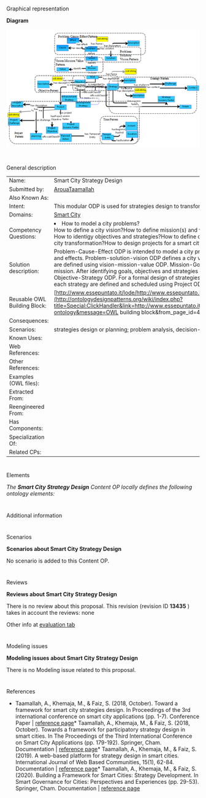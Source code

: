 # 

 Graphical representation



__Diagram__ 





[![Image:Ontology_strategy_design.png](./Ontology_strategy_design.png)](../Image/Ontology_strategy_design.png.md "Image:Ontology_strategy_design.png")





# 

 General description




|  |  |
| --- | --- |
|  Name:  |  Smart City Strategy Design  |
|  Submitted by:  | [ArouaTaamallah](../User/ArouaTaamallah.md "User:ArouaTaamallah")  |
|  Also Known As:  |  |
|  Intent:  |  This modular ODP is used for strategies design to transform a city to a smart one.  |
|  Domains:  | [Smart City](../Community/Smart_City.md "Community:Smart City")  |
|  Competency Questions:  | <li>       How to model a city problems?      </li> How to define a city vision?How to define mission(s) and value(s)?How to identify goals?How to define goals?How to identigy objectives and strategies?How to define objectives?How to formally design strategies for a city transformation?How to design projects for a smart city?  |
|  Solution description:  |  Problem-Cause-Effect ODP is intended to model a city problems and analyse them with their related causes and effects. Problem-solution-vision ODP defines a city vision. Next, missions and values related to the vision are defined using vision-mission-value ODP. Mission-Goal ODP allows to identify goals related to each mission. After identifying goals, objectives and strategies are identified and aligned to goals using Goal-Objective-Strategy ODP. For a formal design of strategies, Strategy ODP is used. Projects that implement each strategy are defined and scheduled using Project ODP.  |
|  Reusable OWL Building Block:  | [http://www.essepuntato.it/lode/http://www.essepuntato.it/tmp/1514901495-ontology](http://ontologydesignpatterns.org/wiki/index.php?title=Special:ClickHandler&link=http://www.essepuntato.it/lode/http://www.essepuntato.it/tmp/1514901495-ontology&message=OWL building block&from_page_id=4432&update=)  (562)  |
|  Consequences:  |  |
|  Scenarios:  |  strategies design or planning; problem analysis, decision-making  |
|  Known Uses:  |  |
|  Web References:  |  |
|  Other References:  |  |
|  Examples (OWL files):  |  |
|  Extracted From:  |  |
|  Reengineered From:  |  |
|  Has Components:  |  |
|  Specialization Of:  |  |
|  Related CPs:  |  |



  





# 

 Elements



_The
 __Smart City Strategy Design__ 
 Content OP locally defines the following ontology elements:_ 




# 

 Additional information



# 

 Scenarios




__Scenarios about Smart City Strategy Design__ 


 No scenario is added to this Content OP.
 




# 

 Reviews




__Reviews about Smart City Strategy Design__ 


 There is no review about this proposal.
This revision (revision ID
 __13435__ 
 ) takes in account the reviews: none
 



 Other info at
 [evaluation tab](http://ontologydesignpatterns.org/wiki/index.php?title=Submissions:Smart_City_Strategy_Design&action=evaluation "http://ontologydesignpatterns.org/wiki/index.php?title=Submissions:Smart_City_Strategy_Design&action=evaluation") 





  





# 

 Modeling issues




__Modeling issues about Smart City Strategy Design__ 


 There is no Modeling issue related to this proposal.
 




  





# 

 References


* Taamallah, A., Khemaja, M., & Faiz, S. (2018, October). Toward a framework for smart city strategies design. In Proceedings of the 3rd international conference on smart city applications (pp. 1-7).  Conference Paper | [reference page](../Community/References/COMM_Paper.md "Community:References/Paper")* Taamallah, A., Khemaja, M., & Faiz, S. (2018, October). Towards a framework for participatory strategy design in smart cities. In The Proceedings of the Third International Conference on Smart City Applications (pp. 179-192). Springer, Cham.  Documentation | [reference page](../Community/References/Paper_2.md "Community:References/Paper 2")* Taamallah, A., Khemaja, M., & Faiz, S. (2019). A web-based platform for strategy design in smart cities. International Journal of Web Based Communities, 15(1), 62-84.  Documentation | [reference page](../Community/References/Paper_4.md "Community:References/Paper 4")* Taamallah, A., Khemaja, M., & Faiz, S. (2020). Building a Framework for Smart Cities: Strategy Development. In Smart Governance for Cities: Perspectives and Experiences (pp. 29-53). Springer, Cham.  Documentation | [reference page](../Community/References/Paper_3.md "Community:References/Paper 3")